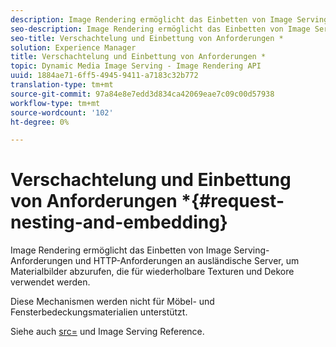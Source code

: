 ```yaml
---
description: Image Rendering ermöglicht das Einbetten von Image Serving-Anforderungen und HTTP-Anforderungen an ausländische Server, um Materialbilder abzurufen, die für wiederholbare Texturen und Dekore verwendet werden.
seo-description: Image Rendering ermöglicht das Einbetten von Image Serving-Anforderungen und HTTP-Anforderungen an ausländische Server, um Materialbilder abzurufen, die für wiederholbare Texturen und Dekore verwendet werden.
seo-title: Verschachtelung und Einbettung von Anforderungen *
solution: Experience Manager
title: Verschachtelung und Einbettung von Anforderungen *
topic: Dynamic Media Image Serving - Image Rendering API
uuid: 1884ae71-6ff5-4945-9411-a7183c32b772
translation-type: tm+mt
source-git-commit: 97a84e8e7edd3d834ca42069eae7c09c00d57938
workflow-type: tm+mt
source-wordcount: '102'
ht-degree: 0%

---
```



# Verschachtelung und Einbettung von Anforderungen *{#request-nesting-and-embedding}

Image Rendering ermöglicht das Einbetten von Image Serving-Anforderungen und HTTP-Anforderungen an ausländische Server, um Materialbilder abzurufen, die für wiederholbare Texturen und Dekore verwendet werden.

Diese Mechanismen werden nicht für Möbel- und Fensterbedeckungsmaterialien unterstützt.

Siehe auch [src=](../../../../../../ir-api/http-protocol/image-rendering-api-ref/c-ir-http-protocol-ref/c-ir-http-protocol-command-reference/r-ir-src.md#reference-62c98abad22149d68d405ed6aaff8272) und Image Serving Reference.
